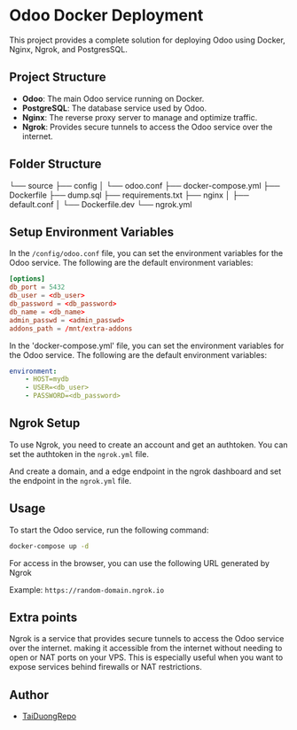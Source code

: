 # Odoo Docker Deployment

This project provides a complete solution for deploying Odoo using Docker, Nginx, Ngrok, and PostgresSQL.

## Project Structure

- **Odoo**: The main Odoo service running on Docker.
- **PostgreSQL**: The database service used by Odoo.
- **Nginx**: The reverse proxy server to manage and optimize traffic.
- **Ngrok**: Provides secure tunnels to access the Odoo service over the internet.

## Folder Structure
└── source
    ├── config
    │   └── odoo.conf
    ├── docker-compose.yml
    ├── Dockerfile
    ├── dump.sql
    ├── requirements.txt
    ├── nginx
    │   ├── default.conf
    │   └── Dockerfile.dev
    └── ngrok.yml

## Setup Environment Variables

In the `/config/odoo.conf` file, you can set the environment variables for the Odoo service. The following are the default environment variables:

```conf
[options]
db_port = 5432
db_user = <db_user>
db_password = <db_password>
db_name = <db_name>
admin_passwd = <admin_passwd>
addons_path = /mnt/extra-addons
```

In the 'docker-compose.yml' file, you can set the environment variables for the Odoo service. The following are the default environment variables:

```yaml
environment:
    - HOST=mydb
    - USER=<db_user>
    - PASSWORD=<db_password>
```

## Ngrok Setup

To use Ngrok, you need to create an account and get an authtoken. You can set the authtoken in the `ngrok.yml` file.

And create a domain, and a edge endpoint in the ngrok dashboard and set the endpoint in the `ngrok.yml` file.

## Usage

To start the Odoo service, run the following command:

```bash
docker-compose up -d
```

For access in the browser, you can use the following URL generated by Ngrok

Example: `https://random-domain.ngrok.io`

## Extra points
Ngrok is a service that provides secure tunnels to access the Odoo service over the internet. making it accessible from the internet without needing to open or NAT ports on your VPS. This is especially useful when you want to expose services behind firewalls or NAT restrictions.

## Author

- [TaiDuongRepo](https://github.com/TaiDuongRepo)